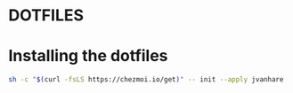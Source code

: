 # DOTFILES

# Installing the dotfiles

```sh
sh -c "$(curl -fsLS https://chezmoi.io/get)" -- init --apply jvanhare
```
